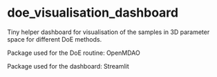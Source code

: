 # doe_visualisation_dashboard
Tiny helper dashboard for visualisation of the samples in 3D parameter space for different DoE methods. 

Package used for the DoE routine: OpenMDAO

Package used for the dashboard: Streamlit

